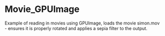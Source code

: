 # Movie_GPUImage
Example of reading in movies using GPUImage, loads the movie simon.mov - ensures it is properly rotated and applies a sepia filter to the output. 
